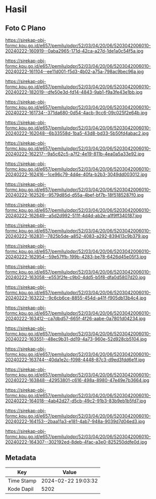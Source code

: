 # Hasil

## Foto C Plano

https://sirekap-obj-formc.kpu.go.id/e657/pemilu/pdpr/52/03/04/20/06/5203042006010-20240222-160919--0aba2965-171d-42ca-a27d-1de1a0c54f5a.jpg

https://sirekap-obj-formc.kpu.go.id/e657/pemilu/pdpr/52/03/04/20/06/5203042006010-20240222-161104--ee11d001-f5d3-4b02-a75a-798ac9bec96a.jpg

https://sirekap-obj-formc.kpu.go.id/e657/pemilu/pdpr/52/03/04/20/06/5203042006010-20240222-182019--dfe50e3d-fd14-4843-9ab1-f9a3fe43e1bb.jpg

https://sirekap-obj-formc.kpu.go.id/e657/pemilu/pdpr/52/03/04/20/06/5203042006010-20240222-161734--371da680-0d54-4acb-9cc6-09c025f2e64b.jpg

https://sirekap-obj-formc.kpu.go.id/e657/pemilu/pdpr/52/03/04/20/06/5203042006010-20240222-162048--6b33558d-1ba5-43d8-bd33-5b50fd4abac2.jpg

https://sirekap-obj-formc.kpu.go.id/e657/pemilu/pdpr/52/03/04/20/06/5203042006010-20240222-162217--9a5c62c5-a7f2-4e19-811b-4ea0a5a33e92.jpg

https://sirekap-obj-formc.kpu.go.id/e657/pemilu/pdpr/52/03/04/20/06/5203042006010-20240222-162416--1ce96c79-4d4e-40fa-b2b3-3049dd003012.jpg

https://sirekap-obj-formc.kpu.go.id/e657/pemilu/pdpr/52/03/04/20/06/5203042006010-20240222-162526--9579d85d-d55a-4bef-bf7b-18f5185287f0.jpg

https://sirekap-obj-formc.kpu.go.id/e657/pemilu/pdpr/52/03/04/20/06/5203042006010-20240222-162649--a5d2d992-511f-4d4d-ab2e-a1f9ff340187.jpg

https://sirekap-obj-formc.kpu.go.id/e657/pemilu/pdpr/52/03/04/20/06/5203042006010-20240222-162831--7825b5de-a852-4083-a292-839413c9b379.jpg

https://sirekap-obj-formc.kpu.go.id/e657/pemilu/pdpr/52/03/04/20/06/5203042006010-20240222-162954--59e57ffb-199b-4283-be78-6426d45e05f3.jpg

https://sirekap-obj-formc.kpu.go.id/e657/pemilu/pdpr/52/03/04/20/06/5203042006010-20240222-163058--e553f2fe-c9b0-4dd5-b5f8-dfa0d5807d20.jpg

https://sirekap-obj-formc.kpu.go.id/e657/pemilu/pdpr/52/03/04/20/06/5203042006010-20240222-163222--9c6cb6ce-8855-454d-a41f-f905db13b4c4.jpg

https://sirekap-obj-formc.kpu.go.id/e657/pemilu/pdpr/52/03/04/20/06/5203042006010-20240222-163412--ca7dbd57-665f-4f26-aabe-0a7801d04234.jpg

https://sirekap-obj-formc.kpu.go.id/e657/pemilu/pdpr/52/03/04/20/06/5203042006010-20240222-163551--48ec9b31-dd19-4a73-960e-52d928cb5104.jpg

https://sirekap-obj-formc.kpu.go.id/e657/pemilu/pdpr/52/03/04/20/06/5203042006010-20240222-163744--40da1e2c-f098-4448-87c3-d9ed3fdd6e1f.jpg

https://sirekap-obj-formc.kpu.go.id/e657/pemilu/pdpr/52/03/04/20/06/5203042006010-20240222-163848--42953801-c616-498a-8980-47e49e7b3664.jpg

https://sirekap-obj-formc.kpu.go.id/e657/pemilu/pdpr/52/03/04/20/06/5203042006010-20240222-164018--4ab42d27-d5cb-49c2-91b3-83b9eb1b5fd7.jpg

https://sirekap-obj-formc.kpu.go.id/e657/pemilu/pdpr/52/03/04/20/06/5203042006010-20240222-164153--2baa11a3-e181-4ab7-948a-9039d7d04ed3.jpg

https://sirekap-obj-formc.kpu.go.id/e657/pemilu/pdpr/52/03/04/20/06/5203042006010-20240222-164307--302192ed-8deb-4fac-a3e0-825250ddfe0d.jpg


## Metadata

| Key        | Value               |
| ---------- | ------------------- |
| Time Stamp | 2024-02-22 19:03:32 |
| Kode Dapil | 5202                |



